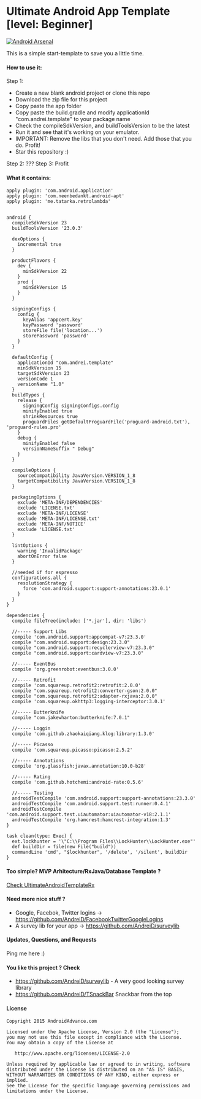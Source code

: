 Ultimate Android App Template [level: Beginner]
==========================

[![Android Arsenal](https://img.shields.io/badge/Android%20Arsenal-UltimateAndroidAppTemplate-brightgreen.svg?style=flat)](http://android-arsenal.com/details/3/2781)

This is a simple start-template to save you a little time.

#### How to use it:

Step 1:

* Create a new blank android project or clone this repo
* Download the zip file for this project
* Copy paste the app folder
* Copy paste the build.gradle and modify applicationId "com.andrei.template" to your package name
* Check the compileSdkVersion, and buildToolsVersion to be the latest
* Run it and see that it's working on your emulator.
* IMPORTANT: Remove the libs that you don't need. Add those that you do. Profit!
* Star this repository :)

Step 2: ???
Step 3: Profit

#### What it contains:

~~~~
apply plugin: 'com.android.application'
apply plugin: 'com.neenbedankt.android-apt'
apply plugin: 'me.tatarka.retrolambda'


android {
  compileSdkVersion 23
  buildToolsVersion '23.0.3'

  dexOptions {
    incremental true
  }

  productFlavors {
    dev {
      minSdkVersion 22
    }
    prod {
      minSdkVersion 15
    }
  }

  signingConfigs {
    config {
      keyAlias 'appcert.key'
      keyPassword 'password'
      storeFile file('location...')
      storePassword 'password'
    }
  }

  defaultConfig {
    applicationId "com.andrei.template"
    minSdkVersion 15
    targetSdkVersion 23
    versionCode 1
    versionName "1.0"
  }
  buildTypes {
    release {
      signingConfig signingConfigs.config
      minifyEnabled true
      shrinkResources true
      proguardFiles getDefaultProguardFile('proguard-android.txt'), 'proguard-rules.pro'
    }
    debug {
      minifyEnabled false
      versionNameSuffix " Debug"
    }
  }

  compileOptions {
    sourceCompatibility JavaVersion.VERSION_1_8
    targetCompatibility JavaVersion.VERSION_1_8
  }

  packagingOptions {
    exclude 'META-INF/DEPENDENCIES'
    exclude 'LICENSE.txt'
    exclude 'META-INF/LICENSE'
    exclude 'META-INF/LICENSE.txt'
    exclude 'META-INF/NOTICE'
    exclude 'LICENSE.txt'
  }

  lintOptions {
    warning 'InvalidPackage'
    abortOnError false
  }

  //needed if for espresso
  configurations.all {
    resolutionStrategy {
      force 'com.android.support:support-annotations:23.0.1'
    }
  }
}

dependencies {
  compile fileTree(include: ['*.jar'], dir: 'libs')

  //----- Support Libs
  compile 'com.android.support:appcompat-v7:23.3.0'
  compile "com.android.support:design:23.3.0"
  compile "com.android.support:recyclerview-v7:23.3.0"
  compile "com.android.support:cardview-v7:23.3.0"

  //----- EventBus
  compile 'org.greenrobot:eventbus:3.0.0'

  //----- Retrofit
  compile 'com.squareup.retrofit2:retrofit:2.0.0'
  compile "com.squareup.retrofit2:converter-gson:2.0.0"
  compile "com.squareup.retrofit2:adapter-rxjava:2.0.0"
  compile 'com.squareup.okhttp3:logging-interceptor:3.0.1'

  //----- Butterknife
  compile "com.jakewharton:butterknife:7.0.1"

  //----- Loggin
  compile 'com.github.zhaokaiqiang.klog:library:1.3.0'

  //----- Picasso
  compile 'com.squareup.picasso:picasso:2.5.2'

  //----- Annotations
  compile 'org.glassfish:javax.annotation:10.0-b28'

  //----- Rating
  compile 'com.github.hotchemi:android-rate:0.5.6'

  //----- Testing
  androidTestCompile 'com.android.support:support-annotations:23.3.0'
  androidTestCompile 'com.android.support.test:runner:0.4.1'
  androidTestCompile 'com.android.support.test.uiautomator:uiautomator-v18:2.1.1'
  androidTestCompile 'org.hamcrest:hamcrest-integration:1.3'
}

task clean(type: Exec) {
  ext.lockhunter = '\"C:\\Program Files\\LockHunter\\LockHunter.exe"'
  def buildDir = file(new File("build"))
  commandLine 'cmd', "$lockhunter", '/delete', '/silent', buildDir
}

~~~~

#### Too simple? MVP Arhitecture/RxJava/Database Template ?

[Check UltimateAndroidTemplateRx](https://github.com/AndreiD/UltimateAndroidTemplateRx)


#### Need more nice stuff ?

- Google, Facebok, Twitter logins -> https://github.com/AndreiD/FacebookTwitterGoogleLogins
- A survey lib for your app -> https://github.com/AndreiD/surveylib

#### Updates, Questions, and Requests

Ping me here :)


#### You like this project ? Check
- https://github.com/AndreiD/surveylib - A very good looking survey library
- https://github.com/AndreiD/TSnackBar Snackbar from the top


#### License

~~~~
Copyright 2015 AndroidAdvance.com

Licensed under the Apache License, Version 2.0 (the "License");
you may not use this file except in compliance with the License.
You may obtain a copy of the License at

   http://www.apache.org/licenses/LICENSE-2.0

Unless required by applicable law or agreed to in writing, software
distributed under the License is distributed on an "AS IS" BASIS,
WITHOUT WARRANTIES OR CONDITIONS OF ANY KIND, either express or implied.
See the License for the specific language governing permissions and
limitations under the License.
~~~~
